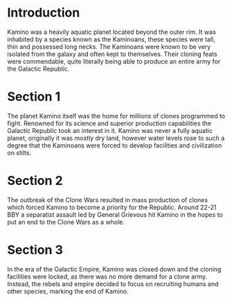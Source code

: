 # Introduction

Kamino was a heavily aquatic planet located beyond the outer rim.
It was inhabited by a species known as the Kaminoans, these species were tall, thin and possessed long necks.
The Kaminoans were known to be very isolated from the galaxy and often kept to themselves.
Their cloning feats were commendable, quite literally being able to produce an entire army for the Galactic Republic.

# Section 1

The planet Kamino itself was the home for millions of clones programmed to fight.
Renowned for its science and superior production capabilities the Galactic Republic took an interest in it.
Kamino was never a fully aquatic planet, originally it was mostly dry land, however water levels rose to such a degree that the Kaminoans were forced to develop facilities and civilization on stilts.

# Section 2

The outbreak of the Clone Wars resulted in mass production of clones which forced Kamino to become a priority for the Republic.
Around 22-21 BBY a separatist assault led by General Grievous hit Kamino in the hopes to put an end to the Clone Wars as a whole.

# Section 3

In the era of the Galactic Empire, Kamino was closed down and the cloning facilities were locked, as there was no more demand for a clone army.
Instead, the rebels and empire decided to focus on recruiting humans and other species, marking the end of Kamino.
